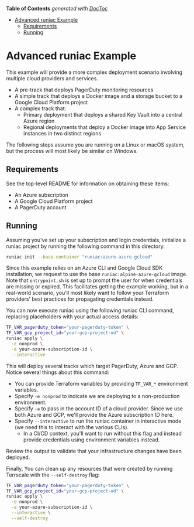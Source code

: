 <!-- START doctoc generated TOC please keep comment here to allow auto update -->
<!-- DON'T EDIT THIS SECTION, INSTEAD RE-RUN doctoc TO UPDATE -->
**Table of Contents**  *generated with [DocToc](https://github.com/thlorenz/doctoc)*

- [Advanced runiac Example](#advanced-runiac-example)
  - [Requirements](#requirements)
  - [Running](#running)

<!-- END doctoc generated TOC please keep comment here to allow auto update -->

# Advanced runiac Example

This example will provide a more complex deployment scenario involving multiple cloud providers and services.
* A pre-track that deploys PagerDuty monitoring resources
* A simple track that deploys a Docker image and a storage bucket to a Google Cloud Platform project
* A complex track that:
  * Primary deployment that deploys a shared Key Vault into a central Azure region
  * Regional deployments that deploy a Docker image into App Service instances in two distinct regions

The following steps assume you are running on a Linux or macOS system, but the process will most likely be similar on Windows.

## Requirements

See the top-level README for information on obtaining these items:

- An Azure subscription
- A Google Cloud Platform project
- A PagerDuty account

## Running

Assuming you've set up your subscription and login credentials, initialize a runiac project by running the following command in this
directory:

```bash
runiac init --base-container "runiac:azure-azure-gcloud"
```

Since this example relies on an Azure CLI and Google Cloud SDK installation, we request to use the base `runiac:alpine-azure-gcloud` image.
Note that `entrypoint.sh` is set up to prompt the user for when credentials are missing or expired. This facilitates getting the example working, 
but in a real-world scenario, you'll most likely want to follow your Terraform providers' best practices for propagating credentials instead.

You can now execute runiac using the following runiac CLI command, replacing placeholders with your actual access details:

```bash
TF_VAR_pagerduty_token="your-pagerduty-token" \
TF_VAR_gcp_project_id="your-gcp-project-od" \
runiac apply \
  -e nonprod \
  -a your-azure-subscription-id \
  --interactive
```

This will deploy several tracks which target PagerDuty, Azure and GCP. Notice several things about this command:
* You can provide Terraform variables by providing `TF_VAR_*` environment variables.
* Specify `-e nonprod` to indicate we are deploying to a non-production environment.
* Specify `-a` to pass in the account ID of a cloud provider. Since we use both Azure and GCP, we'll provide the Azure subscription ID here.
* Specify `--interactive` to run the runiac container in interactive mode (we need this to interact with the various CLIs).
  * In a CI/CD context, you'll want to run without this flag and instead provide credentials using environment variables instead.

Review the output to validate that your infrastructure changes have been deployed.

Finally, You can clean up any resources that were created by running Terrscale with the `--self-destroy` flag:

```bash
TF_VAR_pagerduty_token="your-pagerduty-token" \
TF_VAR_gcp_project_id="your-gcp-project-od" \
runiac apply \
  -e nonprod \
  -a your-azure-subscription-id \
  --interactive \
  --self-destroy
```
